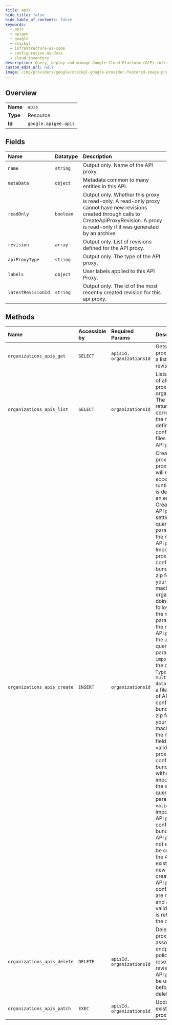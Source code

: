 ```yaml
---
title: apis
hide_title: false
hide_table_of_contents: false
keywords:
  - apis
  - apigee
  - google    
  - stackql
  - infrastructure-as-code
  - configuration-as-data
  - cloud inventory
description: Query, deploy and manage Google Cloud Platform (GCP) infrastructure and resources using SQL
custom_edit_url: null
image: /img/providers/google/stackql-google-provider-featured-image.png
---
```

  
    

## Overview
<table><tbody>
<tr><td><b>Name</b></td><td><code>apis</code></td></tr>
<tr><td><b>Type</b></td><td>Resource</td></tr>
<tr><td><b>Id</b></td><td><code>google.apigee.apis</code></td></tr>
</tbody></table>

## Fields
| Name | Datatype | Description |
|:-----|:---------|:------------|
| `name` | `string` | Output only. Name of the API proxy. |
| `metaData` | `object` | Metadata common to many entities in this API. |
| `readOnly` | `boolean` | Output only. Whether this proxy is read-only. A read-only proxy cannot have new revisions created through calls to CreateApiProxyRevision. A proxy is read-only if it was generated by an archive. |
| `revision` | `array` | Output only. List of revisions defined for the API proxy. |
| `apiProxyType` | `string` | Output only. The type of the API proxy. |
| `labels` | `object` | User labels applied to this API Proxy. |
| `latestRevisionId` | `string` | Output only. The id of the most recently created revision for this api proxy. |
## Methods
| Name | Accessible by | Required Params | Description |
|:-----|:--------------|:----------------|:------------|
| `organizations_apis_get` | `SELECT` | `apisId, organizationsId` | Gets an API proxy including a list of existing revisions. |
| `organizations_apis_list` | `SELECT` | `organizationsId` | Lists the names of all API proxies in an organization. The names returned correspond to the names defined in the configuration files for each API proxy. |
| `organizations_apis_create` | `INSERT` | `organizationsId` | Creates an API proxy. The API proxy created will not be accessible at runtime until it is deployed to an environment. Create a new API proxy by setting the `name` query parameter to the name of the API proxy. Import an API proxy configuration bundle stored in zip format on your local machine to your organization by doing the following: * Set the `name` query parameter to the name of the API proxy. * Set the `action` query parameter to `import`. * Set the `Content-Type` header to `multipart/form-data`. * Pass as a file the name of API proxy configuration bundle stored in zip format on your local machine using the `file` form field. **Note**: To validate the API proxy configuration bundle only without importing it, set the `action` query parameter to `validate`. When importing an API proxy configuration bundle, if the API proxy does not exist, it will be created. If the API proxy exists, then a new revision is created. Invalid API proxy configurations are rejected, and a list of validation errors is returned to the client. |
| `organizations_apis_delete` | `DELETE` | `apisId, organizationsId` | Deletes an API proxy and all associated endpoints, policies, resources, and revisions. The API proxy must be undeployed before you can delete it. |
| `organizations_apis_patch` | `EXEC` | `apisId, organizationsId` | Updates an existing API proxy. |
